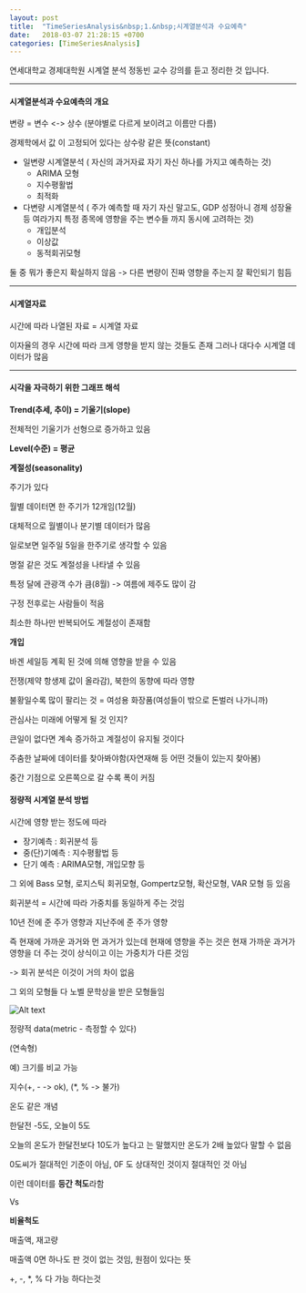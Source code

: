 ```yaml
---
layout: post
title:  "TimeSeriesAnalysis&nbsp;1.&nbsp;시계열분석과 수요예측"
date:   2018-03-07 21:28:15 +0700
categories: [TimeSeriesAnalysis]
---
```

연세대학교 경제대학원 시계열 분석 정동빈 교수 강의를 듣고 정리한 것 입니다.

----------

#### 시계열분석과 수요예측의 개요

변량 = 변수 <-> 상수
(분야별로 다르게 보이려고 이름만 다름)

경제학에서 값 이 고정되어 있다는 상수랑 같은 뜻(constant)

- 일변량 시계열분석 ( 자신의 과거자료 자기 자신 하나를 가지고 예측하는 것)
	- ARIMA 모형
	- 지수평활법
	- 최적화
- 다변량 시계열분석 ( 주가 예측할 때 자기 자신 말고도, GDP 성정아니 경제 성장율 등 여라가지 특정 종목에 영향을 주는 변수들 까지 동시에 고려하는 것)
	- 개입분석
	- 이상값
	- 동적회귀모형

둘 중 뭐가 좋은지 확실하지 않음
-> 다른 변량이 진짜 영향을 주는지 잘 확인되기 힘듬

----------

#### 시계열자료
시간에 따라 나열된 자료 = 시계열 자료

이자율의 경우 시간에 따라 크게 영향을 받지 않는 것들도 존재
그러나 대다수 시계열 데이터가 많음

----------

#### 시각을 자극하기 위한 그래프 해석

**Trend(추세, 추이) = 기울기(slope)**

전체적인 기울기가 선형으로 증가하고 있음

**Level(수준) = 평균**

**계절성(seasonality)**

주기가 있다

월별 데이터면 한 주기가 12개임(12월)

대체적으로 월별이나 분기별 데이터가 많음

일로보면 일주일 5일을 한주기로 생각할 수 있음

명절 같은 것도 계절성을 나타낼 수 있음

특정 달에 관광객 수가 큼(8월) -> 여름에 제주도 많이 감

구정 전후로는 사람들이 적음

최소한 하나만 반복되어도 계절성이 존재함



**개입**

바겐 세일등 계획 된 것에 의해 영향을 받을 수 있음

전쟁(제약 항생제 값이 올라감), 북한의 동향에 따라 영향

불황일수록 많이 팔리는 것 = 여성용 화장품(여성들이 밖으로 돈벌러 나가니까)

관심사는 미래에 어떻게 될 것 인지?

큰일이 없다면 계속 증가하고 계절성이 유지될 것이다

주춤한 날짜에 데이터를 찾아봐야함(자연재해 등 어떤 것들이 있는지 찾아봄)

중간 기점으로 오른쪽으로 갈 수록 폭이 커짐


#### 정량적 시계열 분석 방법

시간에 영향 받는 정도에 따라

- 장기예측 : 회귀분석 등
- 중(단)기예측 : 지수평활법 등
- 단기 예측 : ARIMA모형, 개입모향 등

그 외에 Bass 모형, 로지스틱 회귀모형, Gompertz모형, 확산모형, VAR 모형 등 있음

회귀분석 = 시간에 따라 가중치를 동일하게 주는 것임

10년 전에 준 주가 영향과 지난주에 준 주가 영향

즉 현재에 가까운 과거와 먼 과거가 있는데 현재에 영향을 주는 것은 현재 가까운 과거가 영향을 더 주는 것이 상식이고 이는 가중치가 다른 것임

-> 회귀 분석은 이것이 거의 차이 없음

그 외의 모형들 다 노벨 문학상을 받은 모형들임


![Alt text](http://leesangwon0114.github.io/static/img/TA/1.1.PNG)


정량적 data(metric - 측정할 수 있다)

(연속형)

예) 크기를 비교 가능


지수(+, - -> ok), (*, % -> 불가) 

온도 같은 개념

한달전 -5도, 오늘이 5도

오늘의 온도가 한달전보다 10도가 높다고 는 말했지만 온도가 2배 높았다 말할 수 없음

0도씨가 절대적인 기준이 아님, 0F 도 상대적인 것이지 절대적인 것 아님

이런 데이터를 **등간 척도**라함


Vs

**비율척도**

매출액, 재고량

매출액 0면 하나도 판 것이 없는 것임, 원점이 있다는 뜻

+, -, *, % 다 가능 하다는것


